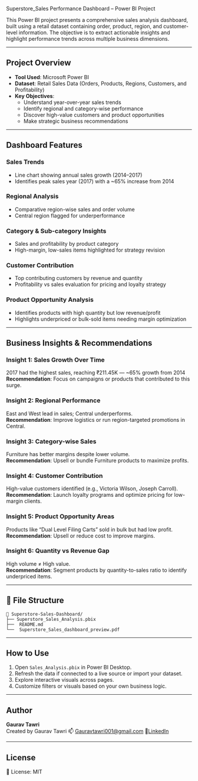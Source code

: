 Superstore_Sales Performance Dashboard – Power BI Project

This Power BI project presents a comprehensive sales analysis dashboard, built using a retail dataset containing order, product, region, and customer-level information. The objective is to extract actionable insights and highlight performance trends across multiple business dimensions.

---

##  Project Overview

- **Tool Used**: Microsoft Power BI
- **Dataset**: Retail Sales Data (Orders, Products, Regions, Customers, and Profitability)
- **Key Objectives**:
  - Understand year-over-year sales trends
  - Identify regional and category-wise performance
  - Discover high-value customers and product opportunities
  - Make strategic business recommendations

---

##  Dashboard Features

###  Sales Trends
- Line chart showing annual sales growth (2014–2017)
- Identifies peak sales year (2017) with a ~65% increase from 2014

###  Regional Analysis
- Comparative region-wise sales and order volume
- Central region flagged for underperformance

###  Category & Sub-category Insights
- Sales and profitability by product category
- High-margin, low-sales items highlighted for strategy revision

###  Customer Contribution
- Top contributing customers by revenue and quantity
- Profitability vs sales evaluation for pricing and loyalty strategy

###  Product Opportunity Analysis
- Identifies products with high quantity but low revenue/profit
- Highlights underpriced or bulk-sold items needing margin optimization

---

##  Business Insights & Recommendations

### Insight 1: Sales Growth Over Time  
 2017 had the highest sales, reaching ₹211.45K — ~65% growth from 2014  
**Recommendation**: Focus on campaigns or products that contributed to this surge.

### Insight 2: Regional Performance  
 East and West lead in sales; Central underperforms.  
**Recommendation**: Improve logistics or run region-targeted promotions in Central.

### Insight 3: Category-wise Sales  
 Furniture has better margins despite lower volume.  
**Recommendation**: Upsell or bundle Furniture products to maximize profits.

### Insight 4: Customer Contribution  
 High-value customers identified (e.g., Victoria Wilson, Joseph Carroll).  
**Recommendation**: Launch loyalty programs and optimize pricing for low-margin clients.

### Insight 5: Product Opportunity Areas  
 Products like “Dual Level Filing Carts” sold in bulk but had low profit.  
**Recommendation**: Upsell or reduce cost to improve margins.

### Insight 6: Quantity vs Revenue Gap  
 High volume ≠ High value.  
**Recommendation**: Segment products by quantity-to-sales ratio to identify underpriced items.

---

## 📁 File Structure

```
📁 Superstore-Sales-Dashboard/
├── Superstore_Sales_Analysis.pbix
├──  README.md
└──  Superstore_Sales_dashboard_preview.pdf
```
---
##  How to Use

1. Open `Sales_Analysis.pbix` in Power BI Desktop.
2. Refresh the data if connected to a live source or import your dataset.
3. Explore interactive visuals across pages.
4. Customize filters or visuals based on your own business logic.

---

##  Author

**Gaurav Tawri**  
Created by Gaurav Tawri
📫 Gauravtawri001@gmail.com
🔗[LinkedIn](https://www.linkedin.com/in/gauravtawri)

---

##  License
📄 License: MIT
